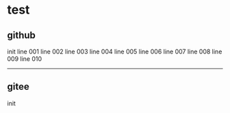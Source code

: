# test

## github

init
line 001
line 002
line 003
line 004
line 005
line 006
line 007
line 008
line 009
line 010

---

## gitee

init

